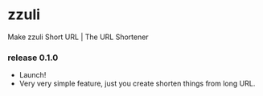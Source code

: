 # zzuli

Make zzuli Short URL | The URL Shortener

### release 0.1.0
- Launch!
- Very very simple feature, just you create shorten things from long URL.
